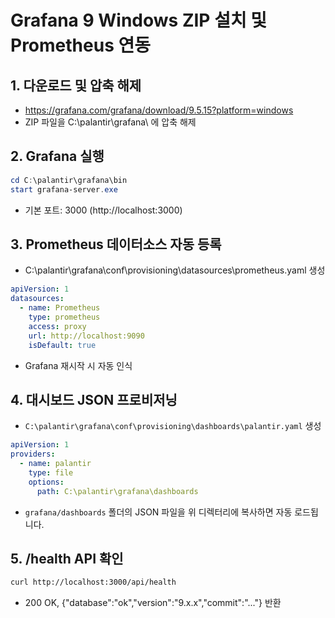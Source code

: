 # Grafana 9 Windows ZIP 설치 및 Prometheus 연동

## 1. 다운로드 및 압축 해제
- https://grafana.com/grafana/download/9.5.15?platform=windows
- ZIP 파일을 C:\palantir\grafana\ 에 압축 해제

## 2. Grafana 실행
```powershell
cd C:\palantir\grafana\bin
start grafana-server.exe
```
- 기본 포트: 3000 (http://localhost:3000)

## 3. Prometheus 데이터소스 자동 등록
- C:\palantir\grafana\conf\provisioning\datasources\prometheus.yaml 생성
```yaml
apiVersion: 1
datasources:
  - name: Prometheus
    type: prometheus
    access: proxy
    url: http://localhost:9090
    isDefault: true
```
- Grafana 재시작 시 자동 인식

## 4. 대시보드 JSON 프로비저닝
- `C:\palantir\grafana\conf\provisioning\dashboards\palantir.yaml` 생성
```yaml
apiVersion: 1
providers:
  - name: palantir
    type: file
    options:
      path: C:\palantir\grafana\dashboards
```
- `grafana/dashboards` 폴더의 JSON 파일을 위 디렉터리에 복사하면 자동 로드됩니다.

## 5. /health API 확인
```bash
curl http://localhost:3000/api/health
```
- 200 OK, {"database":"ok","version":"9.x.x","commit":"..."} 반환 